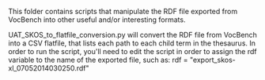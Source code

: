 This folder contains scripts that manipulate the RDF file exported from VocBench into other useful and/or interesting formats.

UAT_SKOS_to_flatfile_conversion.py will convert the RDF file from VocBench into a CSV flatfile, that lists each path to each child term in the thesaurus.  In order to run the script, you'll need to edit the script in order to assign the rdf variable to the name of the exported file, such as:
rdf = "export_skos-xl_07052014030250.rdf"

